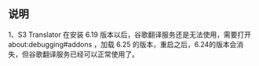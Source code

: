 
## 说明

1、S3 Translator 在安装 6.19 版本以后，谷歌翻译服务还是无法使用，需要打开 about:debugging#addons ，加载 6.25 的版本，重启之后，6.24的版本会消失，但谷歌翻译服务已经可以正常使用了。
